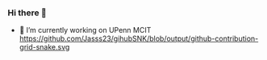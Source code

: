 ### Hi there 👋
- 🔭 I’m currently working on UPenn MCIT
https://github.com/Jasss23/gihubSNK/blob/output/github-contribution-grid-snake.svg
<!--
**Jasss23/Jasss23** is a ✨ _special_ ✨ repository because its `README.md` (this file) appears on your GitHub profile.

Here are some ideas to get you started:

- 🔭 I’m currently working on ...
- 🌱 I’m currently learning ...
- 👯 I’m looking to collaborate on ...
- 🤔 I’m looking for help with ...
- 💬 Ask me about ...
- 📫 How to reach me: ...
- 😄 Pronouns: ...
- ⚡ Fun fact: ...
-->

